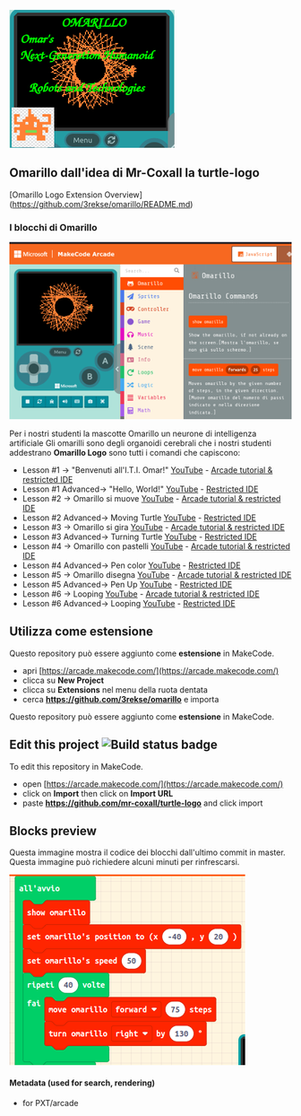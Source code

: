![Omarillo Logo](https://raw.githubusercontent.com/3rekse/omarillo/master/icon.png)
## Omarillo dall'idea di Mr-Coxall la turtle-logo
[Omarillo Logo Extension Overview] (https://github.com/3rekse/omarillo/README.md)

### I blocchi di Omarillo
![Omarillo Logo Blocks](https://raw.githubusercontent.com/3rekse/omarillo/master/assets/OmarilloBlocks.png)

Per i nostri studenti la mascotte Omarillo un neurone di intelligenza artificiale 
Gli omarilli sono degli organoidi cerebrali che i nostri studenti addestrano  **Omarillo Logo** sono tutti i comandi che capiscono:
- Lesson #1 → "Benvenuti all'I.T.I. Omar!" [YouTube](https://youtu.be/HW2zt7gOTXs) - [Arcade tutorial & restricted IDE](http://arcade.makecode.com/?lockedEditor=1#tutorial:https://github.com/3rekse/makecode-omarillo-logo-lesson1)
- Lesson #1 Advanced→ "Hello, World!"  [YouTube](https://youtu.be/qTC16Zdyr0s) - [Restricted IDE](http://arcade.makecode.com/?lockedEditor=1#tutorial:https://github.com/3rekse/makecode-omarillo-logo-lesson1-advanced)
- Lesson #2 → Omarillo si muove  [YouTube](https://youtu.be/6Iy0KVbIkzs) - [Arcade tutorial & restricted IDE](http://arcade.makecode.com/?lockedEditor=1#tutorial:https://github.com/3rekse/makecode-omarillo-logo-lesson2) 
- Lesson #2 Advanced→ Moving Turtle    [YouTube](https://youtu.be/mutWUDvQsAo) - [Restricted IDE](http://arcade.makecode.com/?lockedEditor=1#tutorial:https://github.com/3rekse/makecode-omarillo-logo-lesson2-advanced) 
- Lesson #3 → Omarillo si gira [YouTube](https://youtu.be/lnFRWyLXDUI) - [Arcade tutorial & restricted IDE](http://arcade.makecode.com/?lockedEditor=1#tutorial:https://github.com/3rekse/makecode-omarillo-logo-lesson3)
- Lesson #3 Advanced→ Turning Turtle   [YouTube](https://youtu.be/6zzq0y3baXo) - [Restricted IDE](http://arcade.makecode.com/?lockedEditor=1#tutorial:https://github.com/3rekse/makecode-omarillo-logo-lesson3-advanced) 
- Lesson #4 → Omarillo con pastelli [YouTube](https://youtu.be/tOWJ47YGXX0) - [Arcade tutorial & restricted IDE](http://arcade.makecode.com/?lockedEditor=1#tutorial:https://github.com/3rekse/makecode-omarillo-logo-lesson4)
- Lesson #4 Advanced→ Pen color        [YouTube](https://youtu.be/XbgNxCnBZ1c) - [Restricted IDE](http://arcade.makecode.com/?lockedEditor=1#tutorial:https://github.com/3rekse/makecode-omarillo-logo-lesson4-advanced)
- Lesson #5 → Omarillo disegna [YouTube](https://youtu.be/sIrBfOgNz9k) - [Arcade tutorial & restricted IDE](http://arcade.makecode.com/?lockedEditor=1#tutorial:https://github.com/3rekse/makecode-omarillo-logo-lesson5)
- Lesson #5 Advanced→ Pen Up           [YouTube](https://youtu.be/ysTdV30WCdg) - [Restricted IDE](http://arcade.makecode.com/?lockedEditor=1#tutorial:https://github.com/3rekse/makecode-omarillo-logo-lesson5-advanced) 
- Lesson #6 → Looping         [YouTube](https://youtu.be/xs2HbVJ8KQI) - [Arcade tutorial & restricted IDE](http://arcade.makecode.com/?lockedEditor=1#tutorial:https://github.com/3rekse/makecode-omarillo-logo-lesson6)
- Lesson #6 Advanced→ Looping          [YouTube](https://youtu.be/L8Mw3eyVer0) - [Restricted IDE](http://arcade.makecode.com/?lockedEditor=1#tutorial:https://github.com/3rekse/makecode-omarillo-logo-lesson6-advanced) 

## Utilizza come estensione

Questo repository può essere aggiunto come **estensione** in MakeCode.

* apri [https://arcade.makecode.com/](https://arcade.makecode.com/)
* clicca su **New Project**
* clicca su **Extensions** nel menu della ruota dentata
* cerca **https://github.com/3rekse/omarillo** e importa

Questo repository può essere aggiunto come **estensione** in MakeCode.

## Edit this project ![Build status badge](https://github.com/mr-coxall/turtle-logo/workflows/MakeCode/badge.svg)

To edit this repository in MakeCode.

* open [https://arcade.makecode.com/](https://arcade.makecode.com/)
* click on **Import** then click on **Import URL**
* paste **https://github.com/mr-coxall/turtle-logo** and click import

## Blocks preview

Questa immagine mostra il codice dei blocchi dall'ultimo commit in master. Questa immagine può richiedere alcuni minuti per rinfrescarsi.

![A rendered view of the blocks](https://raw.githubusercontent.com/3rekse/omarillo/master/assets/omarillo.png)

#### Metadata (used for search, rendering)

* for PXT/arcade
<script src="https://makecode.com/gh-pages-embed.js"></script><script>makeCodeRender("{{ site.makecode.home_url }}", "{{ site.github.owner_name }}/{{ site.github.repository_name }}");</script>
